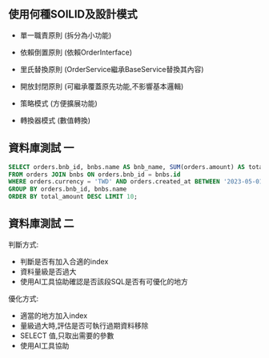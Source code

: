 ## 使用何種SOILID及設計模式

- 單一職責原則 (拆分為小功能)
- 依賴倒置原則 (依賴OrderInterface)
- 里氏替換原則 (OrderService繼承BaseService替換其內容)
- 開放封閉原則 (可繼承覆蓋原先功能,不影響基本邏輯)

- 策略模式 (方便擴展功能)
- 轉換器模式 (數值轉換)



## 資料庫測試 一

```sql
SELECT orders.bnb_id, bnbs.name AS bnb_name, SUM(orders.amount) AS total_amount 
FROM orders JOIN bnbs ON orders.bnb_id = bnbs.id 
WHERE orders.currency = 'TWD' AND orders.created_at BETWEEN '2023-05-01 00:00:00' AND '2023-05-31 23:59:59' 
GROUP BY orders.bnb_id, bnbs.name 
ORDER BY total_amount DESC LIMIT 10;
```

## 資料庫測試 二

判斷方式:
- 判斷是否有加入合適的index
- 資料量級是否過大
- 使用AI工具協助確認是否該段SQL是否有可優化的地方

優化方式:
- 適當的地方加入index
- 量級過大時,評估是否可執行過期資料移除
- SELECT 值,只取出需要的參數
- 使用AI工具協助
